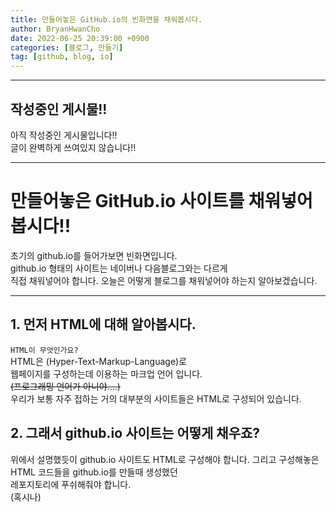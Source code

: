 ```yaml
---
title: 만들어놓은 GitHub.io의 빈화면을 채워봅시다.
author: BryanHwanCho
date: 2022-06-25 20:39:00 +0900
categories: [블로그, 만들기]
tag: [github, blog, io]
---
```


---
## 작성중인 게시물!!
아직 작성중인 게시물입니다!!  
글이 완벽하게 쓰여있지 않습니다!!  

---

# 만들어놓은 GitHub.io 사이트를 채워넣어 봅시다!!
초기의 github.io를 들어가보면 빈화면입니다.   
github.io 형태의 사이트는 네이버나 다음블로그와는 다르게  
직접 채워넣어야 합니다.
오늘은 어떻게 블로그를 채워넣어야 하는지 알아보겠습니다.

---  

## 1. 먼저 HTML에 대해 알아봅시다.
```HTML이 무엇인가요?```  
HTML은 (Hyper-Text-Markup-Language)로  
웹페이지를 구성하는데 이용하는 마크업 언어 입니다.  
~~(프로그래밍 언어가 아니야....)~~  
우리가 보통 자주 접하는 거의 대부분의 사이트들은 HTML로 구성되어 있습니다.

## 2. 그래서 github.io 사이트는 어떻게 채우죠?
위에서 설명했듯이 github.io 사이트도 HTML로 구성해야 합니다.
그리고 구성해놓은 HTML 코드들을 github.io를 만들때 생성했던  
레포지토리에 푸쉬해줘야 합니다.  
(혹시나)

